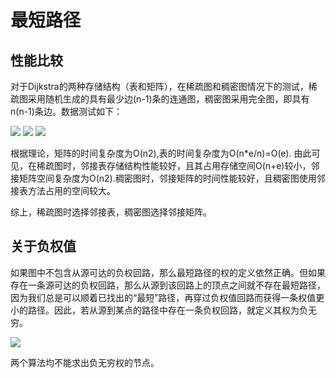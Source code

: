 # 最短路径 #

## 性能比较 ##

对于Dijkstra的两种存储结构（表和矩阵），在稀疏图和稠密图情况下的测试，稀疏图采用随机生成的具有最少边(n-1)条的连通图，稠密图采用完全图，即具有n(n-1)条边。数据测试如下：

![](http://i.imgur.com/P68OEvX.png)
![](http://i.imgur.com/DkweOAd.png)
![](http://i.imgur.com/UYOBZoY.png)

根据理论，矩阵的时间复杂度为O(n2),表的时间复杂度为O(n*e/n)=O(e).
由此可见，在稀疏图时，邻接表存储结构性能较好，且其占用存储空间O(n+e)较小，邻接矩阵空间复杂度为O(n2).稠密图时，邻接矩阵的时间性能较好，且稠密图使用邻接表方法占用的空间较大。

综上，稀疏图时选择邻接表，稠密图选择邻接矩阵。

## 关于负权值 ##

如果图中不包含从源可达的负权回路，那么最短路径的权的定义依然正确。但如果存在一条源可达的负权回路，那么从源到该回路上的顶点之间就不存在最短路径，因为我们总是可以顺着已找出的“最短”路径，再穿过负权值回路而获得一条权值更小的路径。因此，若从源到某点的路径中存在一条负权回路，就定义其权为负无穷。

![](http://i.imgur.com/ihXOGgA.png)

两个算法均不能求出负无穷权的节点。